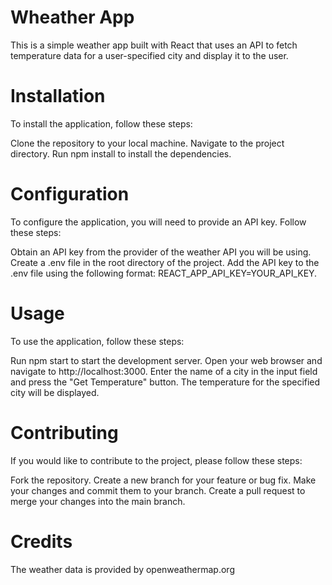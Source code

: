 # Wheather App

This is a simple weather app built with React that uses an API to fetch temperature data for a user-specified city and display it to the user.

# Installation
To install the application, follow these steps:

Clone the repository to your local machine.
Navigate to the project directory.
Run npm install to install the dependencies.

# Configuration
To configure the application, you will need to provide an API key. Follow these steps:

Obtain an API key from the provider of the weather API you will be using.
Create a .env file in the root directory of the project.
Add the API key to the .env file using the following format: REACT_APP_API_KEY=YOUR_API_KEY.

# Usage
To use the application, follow these steps:

Run npm start to start the development server.
Open your web browser and navigate to http://localhost:3000.
Enter the name of a city in the input field and press the "Get Temperature" button.
The temperature for the specified city will be displayed.

# Contributing
If you would like to contribute to the project, please follow these steps:

Fork the repository.
Create a new branch for your feature or bug fix.
Make your changes and commit them to your branch.
Create a pull request to merge your changes into the main branch.

# Credits
The weather data is provided by openweathermap.org






